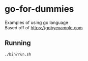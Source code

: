 # go-for-dummies

Examples of using go language  
Based off of https://gobyexample.com  

## Running
```bash
./bin/run.sh
```